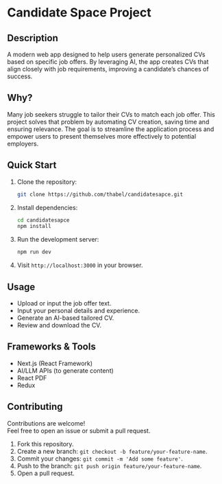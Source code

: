 # Candidate Space Project

## Description
A modern web app designed to help users generate personalized CVs based on specific job offers. By leveraging AI, the app creates CVs that align closely with job requirements, improving a candidate’s chances of success.

## Why?
Many job seekers struggle to tailor their CVs to match each job offer. This project solves that problem by automating CV creation, saving time and ensuring relevance. The goal is to streamline the application process and empower users to present themselves more effectively to potential employers.

## Quick Start
1. Clone the repository:
    ```bash
    git clone https://github.com/thabel/candidatesapce.git
    ```

2. Install dependencies:
    ```bash
    cd candidatesapce
    npm install
    ```

3. Run the development server:
    ```bash
    npm run dev
    ```

4. Visit `http://localhost:3000` in your browser.

## Usage
- Upload or input the job offer text.
- Input your personal details and experience.
- Generate an AI-based tailored CV.
- Review and download the CV.

## Frameworks & Tools
- Next.js (React Framework)
- AI/LLM APIs (to generate content)
- React PDF
- Redux

## Contributing
Contributions are welcome!  
Feel free to open an issue or submit a pull request.

1. Fork this repository.
2. Create a new branch: `git checkout -b feature/your-feature-name`.
3. Commit your changes: `git commit -m 'Add some feature'`.
4. Push to the branch: `git push origin feature/your-feature-name`.
5. Open a pull request.

